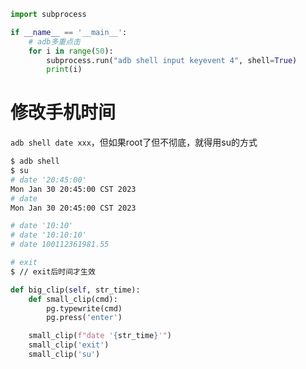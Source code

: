 ```python
import subprocess

if __name__ == '__main__':
    # adb多重点击
    for i in range(50):
        subprocess.run("adb shell input keyevent 4", shell=True)
        print(i)
```


# 修改手机时间

`adb shell date xxx`，但如果root了但不彻底，就得用su的方式
```bash
$ adb shell
$ su
# date '20:45:00'
Mon Jan 30 20:45:00 CST 2023
# date
Mon Jan 30 20:45:00 CST 2023

# date '10:10'
# date '10:10:10'
# date 100112361981.55

# exit
$ // exit后时间才生效
```

```python
def big_clip(self, str_time):
    def small_clip(cmd):
        pg.typewrite(cmd)
        pg.press('enter')

    small_clip(f"date '{str_time}'")
    small_clip('exit')
    small_clip('su')
```